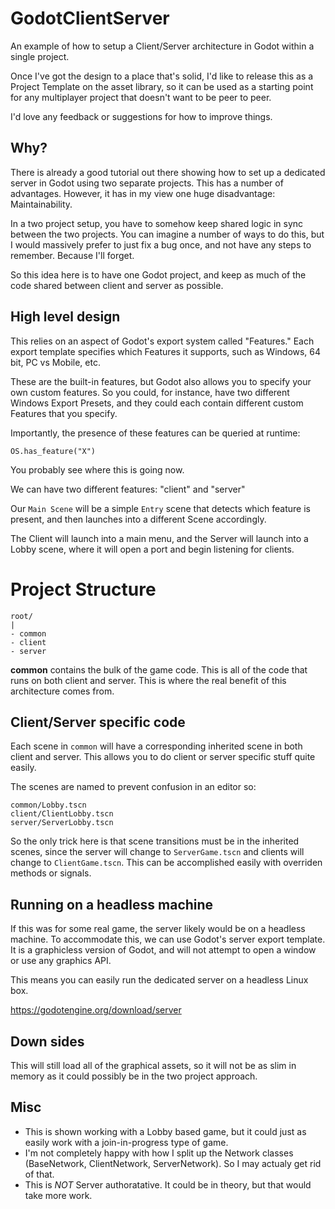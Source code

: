 # GodotClientServer
An example of how to setup a Client/Server architecture in Godot within a single project.

Once I've got the design to a place that's solid, I'd like to release this as a Project Template on the asset library, so it can be used as a starting point for any multiplayer project that doesn't want to be peer to peer.

I'd love any feedback or suggestions for how to improve things.


## Why?
There is already a good tutorial out there showing how to set up a dedicated server in Godot using two separate projects. This has a number of advantages. However, it has in my view one huge disadvantage: Maintainability.

In a two project setup, you have to somehow keep shared logic in sync between the two projects. You can imagine a number of ways to do this, but I would massively prefer to just fix a bug once, and not have any steps to remember. Because I'll forget.

So this idea here is to have one Godot project, and keep as much of the code shared between client and server as possible.


## High level design
This relies on an aspect of Godot's export system called "Features." Each export template specifies which Features it supports, such as Windows, 64 bit, PC vs Mobile, etc.

These are the built-in features, but Godot also allows you to specify your own custom features. So you could, for instance, have two different Windows Export Presets, and they could each contain different custom Features that you specify.

Importantly, the presence of these features can be queried at runtime:

``` OS.has_feature("X") ```

You probably see where this is going now.

We can have two different features: "client" and "server"

Our `Main Scene` will be a simple `Entry` scene that detects which feature is present, and then launches into a different Scene accordingly.

The Client will launch into a main menu, and the Server will launch into a Lobby scene, where it will open a port and begin listening for clients.


# Project Structure
```
root/
|
- common
- client
- server
```

**common** contains the bulk of the game code. This is all of the code that runs on both client and server. This is where the real benefit of this architecture comes from.


## Client/Server specific code
Each scene in `common` will have a corresponding inherited scene in both client and server. This allows you to do client or server specific stuff quite easily.

The scenes are named to prevent confusion in an editor so:
```
common/Lobby.tscn
client/ClientLobby.tscn
server/ServerLobby.tscn
```

So the only trick here is that scene transitions must be in the inherited scenes, since the server will change to `ServerGame.tscn` and clients will change to `ClientGame.tscn`. This can be accomplished easily with overriden methods or signals.

## Running on a headless machine
If this was for some real game, the server likely would be on a headless machine. To accommodate this, we can use Godot's server export template. It is a graphicless version of Godot, and will not attempt to open a window or use any graphics API.

This means you can easily run the dedicated server on a headless Linux box.

https://godotengine.org/download/server

## Down sides
This will still load all of the graphical assets, so it will not be as slim in memory as it could possibly be in the two project approach.

## Misc
- This is shown working with a Lobby based game, but it could just as easily work with a join-in-progress type of game.
- I'm not completely happy with how I split up the Network classes (BaseNetwork, ClientNetwork, ServerNetwork). So I may actualy get rid of that.
- This is *NOT* Server authoratative. It could be in theory, but that would take more work.
